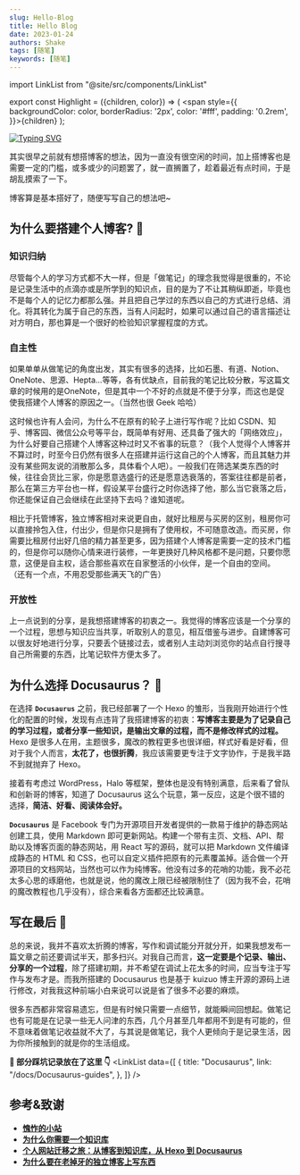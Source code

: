 ```yaml
---
slug: Hello-Blog
title: Hello Blog
date: 2023-01-24
authors: Shake
tags: [随笔]
keywords: [随笔]
---
```

import LinkList from "@site/src/components/LinkList"

export const Highlight = ({children, color}) => ( <span style={{
    backgroundColor: color,
    borderRadius: '2px',
    color: '#fff',
    padding: '0.2rem',
    }}>{children}</span> );
<br/>

[![Typing SVG](https://readme-typing-svg.herokuapp.com?font=Noto+Sans&weight=600&duration=3000&pause=1500&color=000000&center=true&vCenter=true&lines=Hi+there~+Welcome+to+my+Blog+%F0%9F%91%8B)](https://git.io/typing-svg)

其实很早之前就有想搭博客的想法，因为一直没有很空闲的时间，加上搭博客也是需要一定的门槛，或多或少的问题罢了，就一直搁置了，趁着最近有点时间，于是胡乱摸索了一下。

博客算是基本搭好了，随便写写自己的想法吧~

<!-- truncate -->

## 为什么要搭建个人博客? 🤔

### 知识归纳

尽管每个人的学习方式都不大一样，但是「做笔记」的理念我觉得是很重的，不论是记录生活中的点滴亦或是所学到的知识点，目的是为了不让其稍纵即逝，毕竟也不是每个人的记忆力都那么强。并且把自己学过的东西以自己的方式进行总结、消化。将其转化为属于自己的东西，当有人问起时，如果可以通过自己的语言描述让对方明白，那也算是一个很好的检验知识掌握程度的方式。

### 自主性

如果单单从做笔记的角度出发，其实有很多的选择，比如石墨、有道、Notion、OneNote、思源、Hepta…等等，各有优缺点，目前我的笔记比较分散，写这篇文章的时候用的是OneNote，但是其中一个不好的点就是不便于分享，而这也是促使我搭建个人博客的原因之一。（当然也很 Geek 哈哈）

这时候也许有人会问，为什么不在原有的轮子上进行写作呢？比如 CSDN、知乎、博客园、微信公众号等平台，既简单有好用、还具备了强大的「网络效应」，为什么好要自己搭建个人博客这种过时又不省事的玩意？（我个人觉得个人博客并不算过时，时至今日仍然有很多人在搭建并运行这自己的个人博客，而且其魅力并没有某些网友说的消散那么多，具体看个人吧）。一般我们在筛选某类东西的时候，往往会货比三家，你是愿意选盛行的还是愿意选衰落的，答案往往都是前者，那么在第三方平台也一样，假设某平台盛行之时你选择了他，那么当它衰落之后，你还能保证自己会继续在此坚持下去吗？谁知道呢。

相比于托管博客，独立博客相对来说更自由，就好比租房与买房的区别，租房你可以直接拎包入住，付出少，但是你只是拥有了使用权，不可随意改造。而买房，你需要比租房付出好几倍的精力甚至更多，因为搭建个人博客是需要一定的技术门槛的，但是你可以随你心情来进行装修，一年更换好几种风格都不是问题，只要你愿意，这便是自主权，适合那些喜欢在自家整活的小伙伴，是一个自由的空间。
（还有一个点，不用忍受那些满天飞的广告）

### 开放性

上一点说到的分享，是我想搭建博客的初衷之一。我觉得的博客应该是一个分享的一个过程，思想与知识应当共享，听取别人的意见，相互借鉴与进步。自建博客可以很友好地进行分享，只要丢个链接过去，或者别人主动刘浏览你的站点自行搜寻自己所需要的东西，比笔记软件方便太多了。

## 为什么选择 Docusaurus？ 🤨

在选择 **`Docusaurus`** 之前，我已经部署了一个 Hexo 的雏形，当我刚开始进行个性化的配置的时候，发现有点违背了我搭建博客的初衷：**写博客主要是为了记录自己的学习过程，或者分享一些知识，是输出文章的过程，而不是修改样式的过程。** Hexo 是很多人在用，主题很多，魔改的教程更多也很详细，样式好看是好看，但对于我个人而言，**太花了，也很折腾**，我应该需要更专注于文字协作，于是我半路不到就抛弃了 Hexo。

接着有考虑过 WordPress，Halo 等框架，整体也是没有特别满意，后来看了曾队和创新哥的博客，知道了 Docusaurus 这么个玩意，第一反应，这是个很不错的选择，**简洁、好看、阅读体会好。**

**`Docusaurus`** 是 Facebook 专门为开源项目开发者提供的一款易于维护的静态网站创建工具，使用 Markdown 即可更新网站。构建一个带有主页、文档、API、帮助以及博客页面的静态网站，用 React 写的源码，就可以把 Markdown 文件编译成静态的 HTML 和 CSS，也可以自定义插件把原有的元素覆盖掉。适合做一个开源项目的文档网站，当然也可以作为纯博客。他没有过多的花哨的功能，我不必花太多心思的琢磨他，也就是说，他的魔改上限已经被限制住了（因为我不会，花哨的魔改教程也几乎没有），综合来看各方面都还比较满意。

## 写在最后 🧐

总的来说，我并不喜欢太折腾的博客，写作和调试能分开就分开，如果我想发布一篇文章之前还要调试半天，那多扫兴。对我自己而言，**这一定要是个记录、输出、分享的一个过程**，除了搭建初期，并不希望在调试上花太多的时间，应当专注于写作与发布才是。而我所搭建的 Docusaurus 也是基于 kuizuo 博主开源的源码上进行修改，对我我这种前端小白来说可以说是省了很多不必要的麻烦。

很多东西都非常容易遗忘，但是有时候只需要一点细节，就能瞬间回想起。做笔记也有可能是在记录一些无人问津的东西，几个月甚至几年都用不到是有可能的，但不意味着做笔记收益就不大了，与其说是做笔记，我个人更倾向于是记录生活，因为你所接触到的就是你的生活组成。

**<Highlight color="#007300">💬 部分踩坑记录放在了这里 👇</Highlight>**
<LinkList
  data={[
    {
      title: "Docusaurus",
      link: "/docs/Docusaurus-guides",
    },
  ]}
/>

## 参考&致谢

- **[愧怍的小站](https://kuizuo.cn/)**
- **[为什么你需要一个知识库](https://wiki-power.com/%E4%B8%BA%E4%BB%80%E4%B9%88%E4%BD%A0%E9%9C%80%E8%A6%81%E4%B8%80%E4%B8%AA%E7%9F%A5%E8%AF%86%E5%BA%93)**
- **[个人网站迁移之旅：从博客到知识库，从 Hexo 到 Docusaurus](https://zhuanlan.zhihu.com/p/430942362)**
- **[为什么要在老掉牙的独立博客上写东西](https://zoomyale.com/2016/why_blogging/)**
